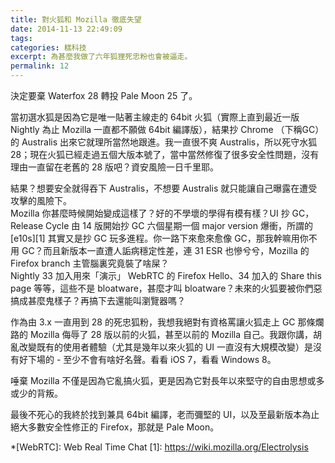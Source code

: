 ```yaml
---
title: 對火狐和 Mozilla 徹底失望
date: 2014-11-13 22:49:09
tags:
categories: 糕科技
excerpt: 為甚麼我做了六年狐狸死忠粉也會被逼走。
permalink: 12
---
```

決定要棄 Waterfox 28 轉投 Pale Moon 25 了。

當初選水狐是因為它是唯一貼著主線走的 64bit 火狐（實際上直到最近一版 Nightly 為止 Mozilla 一直都不願做 64bit 編譯版），結果抄 Chrome （下稱GC） 的 Australis 出來它就理所當然地跟進。我一直很不爽 Australis，所以死守水狐 28；現在火狐已經走過五個大版本號了，當中當然修復了很多安全性問題，沒有理由一直留在老舊的 28 版吧？資安風險一日千里耶。

結果？想要安全就得吞下 Australis，不想要 Australis 就只能讓自己曝露在遭受攻擊的風險下。  
Mozilla 你甚麼時候開始變成這樣了？好的不學壞的學得有模有樣？UI 抄 GC，Release Cycle 由 14 版開始抄 GC 六個星期一個 major version 爆衝，所謂的 [e10s][1] 其實又是抄 GC 玩多進程。你一路下來愈來愈像 GC，那我幹嘛用你不用 GC？而且新版本一直遭人詬病穩定性差，連 31 ESR 也慘兮兮，Mozilla 的 Firefox branch 主管腦裏究竟裝了啥屎？  
Nightly 33 加入用來「演示」 WebRTC 的 Firefox Hello、34 加入的 Share this page 等等，這些不是 bloatware，甚麼才叫 bloatware？未來的火狐要被你們惡搞成甚麼鬼樣子？再搞下去還能叫瀏覽器嗎？

作為由 3.x 一直用到 28 的死忠狐粉，我想我絕對有資格罵讓火狐走上 GC 那條爛路的 Mozilla 侮辱了 28 版以前的火狐，甚至以前的 Mozilla 自己。我跟你講，胡亂改變既有的使用者體驗（尤其是幾年以來火狐的 UI 一直沒有大規模改變）是沒有好下場的 - 至少不會有啥好名聲。看看 iOS 7，看看 Windows 8。

唾棄 Mozilla 不僅是因為它亂搞火狐，更是因為它對長年以來堅守的自由思想或多或少的背叛。

最後不死心的我終於找到兼具 64bit 編譯，老而彌堅的 UI，以及至最新版本為止絕大多數安全性修正的 Firefox，那就是 Pale Moon。

*[WebRTC]: Web Real Time Chat
[1]: https://wiki.mozilla.org/Electrolysis

